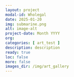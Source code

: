```yaml
---
layout: project
modal-id: Wholegal
date: 2025-01-20
img: submarine.png
alt: image-alt
project-date: Month YYYY
org: 
categories: [ art_test ]
description: description
ready: true
loc: false
more: false
images_dir: /img/art_gallery
---
```

